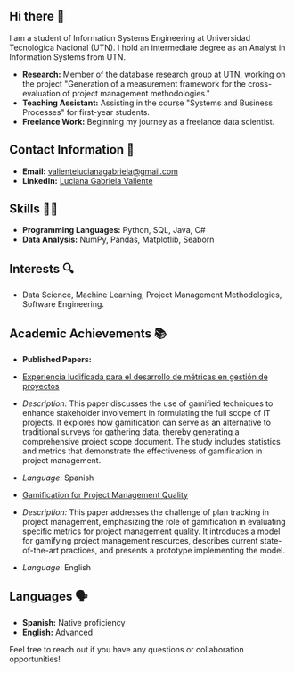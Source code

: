 ## Hi there 👋

I am a student of Information Systems Engineering at Universidad Tecnológica Nacional (UTN). I hold an intermediate degree as an Analyst in Information Systems from UTN. 

- **Research:** Member of the database research group at UTN, working on the project "Generation of a measurement framework for the cross-evaluation of project management methodologies."
- **Teaching Assistant:** Assisting in the course "Systems and Business Processes" for first-year students.
- **Freelance Work:** Beginning my journey as a freelance data scientist.

## Contact Information 📧

- **Email:** [valientelucianagabriela@gmail.com](mailto:valientelucianagabriela@gmail.com)
- **LinkedIn:** [Luciana Gabriela Valiente](https://www.linkedin.com/in/luciana-gabriela-valiente/)

## Skills 👩‍💻
- **Programming Languages:** Python, SQL, Java, C#
- **Data Analysis:** NumPy, Pandas, Matplotlib, Seaborn

## Interests 🔍

- Data Science, Machine Learning, Project Management Methodologies, Software Engineering.

## Academic Achievements 📚

- **Published Papers:**
- [Experiencia ludificada para el desarrollo de métricas en gestión de proyectos](https://ria.utn.edu.ar/handle/20.500.12272/8711)
- *Description:* This paper discusses the use of gamified techniques to enhance stakeholder involvement in formulating the full scope of IT projects. It explores how gamification can serve as an alternative to traditional surveys for gathering data, thereby generating a comprehensive project scope document. The study includes statistics and metrics that demonstrate the effectiveness of gamification in project management.
- *Language*: Spanish
  
- [Gamification for Project Management Quality](https://ria.utn.edu.ar/handle/20.500.12272/8712)
- *Description:* This paper addresses the challenge of plan tracking in project management, emphasizing the role of gamification in evaluating specific metrics for project management quality. It introduces a model for gamifying project management resources, describes current state-of-the-art practices, and presents a prototype implementing the model.
- *Language*: English

## Languages 🗣

- **Spanish:** Native proficiency
- **English:** Advanced

Feel free to reach out if you have any questions or collaboration opportunities!
